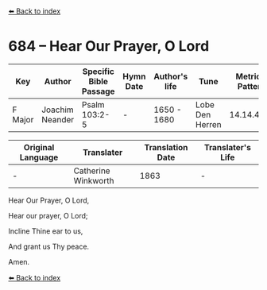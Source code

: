 [⬅️ Back to index](../README.md)

# 684 – Hear Our Prayer, O Lord

Key | Author   | Specific Bible Passage     |Hymn Date |Author's life |Tune |Metrical Pattern   |Composer/Source                                                                                        
-- | --------- | ---------------------------|----------|--------------|-----|-------------------|-------------   
F Major  | Joachim Neander      | Psalm 103:2-5 | -  | 1650 - 1680 | Lobe Den Herren | 14.14.4.7.8 | Chorale Book for England, 1863 

Original Language | Translater | Translation Date   | Translater's Life     
----------------- | --------- | --------------------|-------------   
\-  | Catherine Winkworth      | 1863 | -  | 1827 - 1878 

Hear Our Prayer, O Lord,

Hear our prayer, O Lord;

Incline Thine ear to us,

And grant us Thy peace.

Amen.

[⬅️ Back to index](../README.md)
